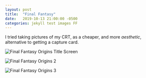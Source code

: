 ```yaml
---
layout: post
title:  "Final Fantasy"
date:   2019-10-13 21:00:00 -0500
categories: jekyll test images FF
---
```


I tried taking pictures of my CRT, as a cheaper, and more *aesthetic*, alternative to getting a capture card.

![Final Fantasy Origins Title Screen][FF_01]

![Final Fantasy Origins 2][FF_02]

![Final Fantasy Origins 3][FF_03]

[FF_01]: /assets/DSC_1072.JPG
[FF_02]: /assets/DSC_1082.JPG
[FF_03]: /assets/DSC_1084.JPG